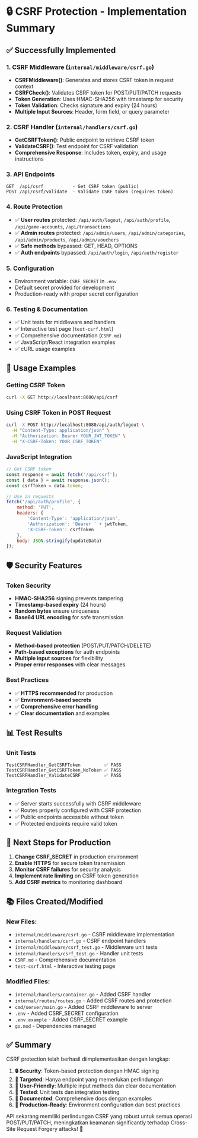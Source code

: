 # 🔒 CSRF Protection - Implementation Summary

## ✅ Successfully Implemented

### 1. **CSRF Middleware** (`internal/middleware/csrf.go`)
- **CSRFMiddleware()**: Generates and stores CSRF token in request context
- **CSRFCheck()**: Validates CSRF token for POST/PUT/PATCH requests
- **Token Generation**: Uses HMAC-SHA256 with timestamp for security
- **Token Validation**: Checks signature and expiry (24 hours)
- **Multiple Input Sources**: Header, form field, or query parameter

### 2. **CSRF Handler** (`internal/handlers/csrf.go`)
- **GetCSRFToken()**: Public endpoint to retrieve CSRF token
- **ValidateCSRF()**: Test endpoint for CSRF validation
- **Comprehensive Response**: Includes token, expiry, and usage instructions

### 3. **API Endpoints**
```
GET  /api/csrf           - Get CSRF token (public)
POST /api/csrf/validate  - Validate CSRF token (requires token)
```

### 4. **Route Protection**
- ✅ **User routes** protected: `/api/auth/logout`, `/api/auth/profile`, `/api/game-accounts`, `/api/transactions`
- ✅ **Admin routes** protected: `/api/admin/users`, `/api/admin/categories`, `/api/admin/products`, `/api/admin/vouchers`
- ✅ **Safe methods** bypassed: GET, HEAD, OPTIONS
- ✅ **Auth endpoints** bypassed: `/api/auth/login`, `/api/auth/register`

### 5. **Configuration**
- Environment variable: `CSRF_SECRET` in `.env`
- Default secret provided for development
- Production-ready with proper secret configuration

### 6. **Testing & Documentation**
- ✅ Unit tests for middleware and handlers
- ✅ Interactive test page (`test-csrf.html`)
- ✅ Comprehensive documentation (`CSRF.md`)
- ✅ JavaScript/React integration examples
- ✅ cURL usage examples

## 🚀 Usage Examples

### Getting CSRF Token
```bash
curl -X GET http://localhost:8080/api/csrf
```

### Using CSRF Token in POST Request
```bash
curl -X POST http://localhost:8080/api/auth/logout \
  -H "Content-Type: application/json" \
  -H "Authorization: Bearer YOUR_JWT_TOKEN" \
  -H "X-CSRF-Token: YOUR_CSRF_TOKEN"
```

### JavaScript Integration
```javascript
// Get CSRF token
const response = await fetch('/api/csrf');
const { data } = await response.json();
const csrfToken = data.token;

// Use in requests
fetch('/api/auth/profile', {
    method: 'PUT',
    headers: {
        'Content-Type': 'application/json',
        'Authorization': 'Bearer ' + jwtToken,
        'X-CSRF-Token': csrfToken
    },
    body: JSON.stringify(updateData)
});
```

## 🛡️ Security Features

### Token Security
- **HMAC-SHA256** signing prevents tampering
- **Timestamp-based expiry** (24 hours)
- **Random bytes** ensure uniqueness
- **Base64 URL encoding** for safe transmission

### Request Validation
- **Method-based protection** (POST/PUT/PATCH/DELETE)
- **Path-based exceptions** for auth endpoints
- **Multiple input sources** for flexibility
- **Proper error responses** with clear messages

### Best Practices
- ✅ **HTTPS recommended** for production
- ✅ **Environment-based secrets**
- ✅ **Comprehensive error handling**
- ✅ **Clear documentation** and examples

## 📊 Test Results

### Unit Tests
```
TestCSRFHandler_GetCSRFToken         ✅ PASS
TestCSRFHandler_GetCSRFToken_NoToken ✅ PASS
TestCSRFHandler_ValidateCSRF         ✅ PASS
```

### Integration Tests
- ✅ Server starts successfully with CSRF middleware
- ✅ Routes properly configured with CSRF protection
- ✅ Public endpoints accessible without token
- ✅ Protected endpoints require valid token

## 🔧 Next Steps for Production

1. **Change CSRF_SECRET** in production environment
2. **Enable HTTPS** for secure token transmission
3. **Monitor CSRF failures** for security analysis
4. **Implement rate limiting** on CSRF token generation
5. **Add CSRF metrics** to monitoring dashboard

## 📚 Files Created/Modified

### New Files:
- `internal/middleware/csrf.go` - CSRF middleware implementation
- `internal/handlers/csrf.go` - CSRF endpoint handlers
- `internal/middleware/csrf_test.go` - Middleware unit tests
- `internal/handlers/csrf_test.go` - Handler unit tests
- `CSRF.md` - Comprehensive documentation
- `test-csrf.html` - Interactive testing page

### Modified Files:
- `internal/handlers/container.go` - Added CSRF handler
- `internal/routes/routes.go` - Added CSRF routes and protection
- `cmd/server/main.go` - Added CSRF middleware to server
- `.env` - Added CSRF_SECRET configuration
- `.env.example` - Added CSRF_SECRET example
- `go.mod` - Dependencies managed

## ✅ Summary

CSRF protection telah berhasil diimplementasikan dengan lengkap:

1. **🔒 Security**: Token-based protection dengan HMAC signing
2. **🎯 Targeted**: Hanya endpoint yang memerlukan perlindungan
3. **🚀 User-Friendly**: Multiple input methods dan clear documentation  
4. **🧪 Tested**: Unit tests dan integration testing
5. **📖 Documented**: Comprehensive docs dengan examples
6. **🔧 Production-Ready**: Environment configuration dan best practices

API sekarang memiliki perlindungan CSRF yang robust untuk semua operasi POST/PUT/PATCH, meningkatkan keamanan significantly terhadap Cross-Site Request Forgery attacks! 🎉